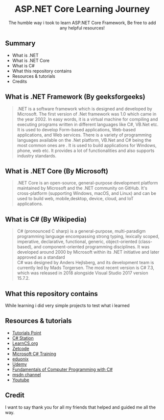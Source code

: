 <h1 align="center">ASP.NET Core Learning Journey</h1>
<p align="center">The humble way i took to learn ASP.NET Core Framework, Be free to add any helpful resources! </p>

<h2>Summary</h2>

* What is .NET
* What is .NET Core
* What is C#
* What this repository contains
* Resources & tutorials
* Credits

## What is .NET Framework (By geeksforgeeks)
> .NET is a software framework which is designed and developed by Microsoft. The first version of .Net framework was 1.0 which came in the year 2002. In easy words, it is a virtual machine for compiling and executing programs written in different languages like C#, VB.Net etc. <br> It is used to develop Form-based applications, Web-based applications, and Web services. There is a variety of programming languages available on the .Net platform, VB.Net and C# being the most common ones are . It is used to build applications for Windows, phone, web etc. It provides a lot of functionalities and also supports industry standards.

## What is .NET Core (By Microsoft)
> .NET Core is an open-source, general-purpose development platform maintained by Microsoft and the .NET community on GitHub. It's cross-platform (supporting Windows, macOS, and Linux) and can be used to build web, mobile,desktop, device, cloud, and IoT applications.

## What is C# (By Wikipedia)
> C# (pronounced C sharp) is a general-purpose, multi-paradigm programming language encompassing strong typing, lexically scoped, imperative, declarative, functional, generic, object-oriented (class-based), and component-oriented programming disciplines. It was developed around 2000 by Microsoft within its .NET initiative and later approved as a standard <br>C# was designed by Anders Hejlsberg, and its development team is currently led by Mads Torgersen. The most recent version is C# 7.3, which was released in 2018 alongside Visual Studio 2017 version 15.7.2.


## What this repository contains
While learning i did very simple projects to test what i learned

## Resources & tutorials
* [Tutorials Point](http://www.tutorialspoint.com/csharp/index.htm)                 
* [C# Station](http://www.csharp-station.com/tutorial.aspx)
* [LearnCS.org](http://learncs.org/)
* [Zetcode](http://zetcode.com/lang/csharp/)
* [Microsoft C# Training](https://www.microsoftvirtualacademy.com/en-US/training-courses/c-fundamentals-for-absolute-beginners-8295)     
* [eduonix](http://www.eduonix.com/courses/Software-Development/Learn-C-Sharp-Programming-From-Scratch)
* [Udemy](https://www.udemy.com/courses/search/?ref=home&q=C%23)
* [Fundamentals of Computer Programming with C#](http://www.introprogramming.info/)
* [msdn channel ](https://mva.microsoft.com/en-us/training-courses/c-fundamentals-for-absolute-beginners-16169)
* [Youtube](https://www.youtube.com/watch?v=GhQdlIFylQ8)

## Credit 
I want to say thank you for all my friends that helped and guided me all the way.
